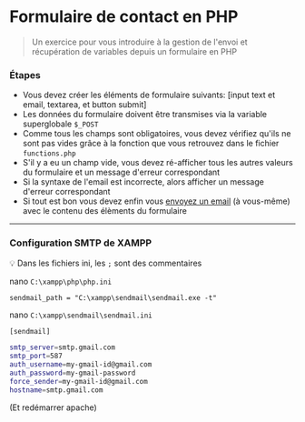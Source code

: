 # Formulaire de contact en PHP

>Un exercice pour vous introduire à la gestion de l'envoi et récupération de variables depuis un formulaire en PHP

### Étapes

- Vous devez créer les éléments de formulaire suivants: [input text et email, textarea, et button submit]
- Les données du formulaire doivent être transmises via la variable superglobale `$_POST`
- Comme tous les champs sont obligatoires, vous devez vérifiez qu'ils ne sont pas vides grâce à la fonction que vous retrouvez dans le fichier `functions.php`
- S'il y a eu un champ vide, vous devez ré-afficher tous les autres valeurs du formulaire et un message d'erreur correspondant
- Si la syntaxe de l'email est incorrecte, alors afficher un message d'erreur correspondant
- Si tout est bon vous devez enfin vous [envoyez un email](http://php.net/manual/fr/function.mail.php) (à vous-même) avec le contenu des élèments du formulaire

___

### Configuration SMTP de XAMPP

:bulb: Dans les fichiers ini, les `;` sont des commentaires

 nano `C:\xampp\php\php.ini`

`sendmail_path = "C:\xampp\sendmail\sendmail.exe -t"`

nano `C:\xampp\sendmail\sendmail.ini`

```sh
[sendmail]

smtp_server=smtp.gmail.com
smtp_port=587
auth_username=my-gmail-id@gmail.com
auth_password=my-gmail-password
force_sender=my-gmail-id@gmail.com
hostname=smtp.gmail.com
```

(Et redémarrer apache)
